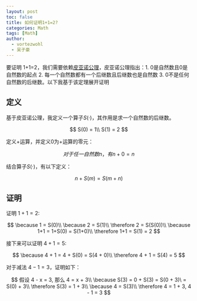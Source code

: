 ```yaml
---
layout: post
toc: false
title: 如何证明1+1=2?
categories: Math
tags: [Math]
author:
  - vortezwohl
  - 吴子豪
---
```

要证明 1+1=2，我们需要依赖[皮亚诺公理](https://vortezwohl.github.io/math/2025/04/20/%E7%9A%AE%E4%BA%9A%E8%AF%BA%E5%85%AC%E7%90%86.html)，皮亚诺公理指出：1. 0是自然数且0是自然数的起点 2. 每一个自然数都有一个后继数且后继数也是自然数 3. 0不是任何自然数的后继数。以下我基于该定理展开证明

## 定义

基于皮亚诺公理，我定义一个算子$S(·)$，其作用是求一个自然数的后继数。

$$
S(0) = 1\\
S(1) = 2
$$

定义$+$运算，并定义0为$+$运算的零元：

$$
对于任一自然数 n，有n+0=n
$$

结合算子$S(·)$，有以下定义：

$$
n + S(m) = S(m+n)
$$

## 证明

证明 $1+1=2$:

$$
\because 1 = S(0)\\
\because 2 = S(1)\\
\therefore 2 = S(S(0))\\
\because 1+1 = 1+S(0) = S(1+0)\\
\therefore 1+1 = S(1) = 2
$$

接下来可以证明 $4+1=5$:

$$
\because 4 + 1 = 4 + S(0) = S(4 + 0)\\
\therefore 4 + 1 = S(4) = 5
$$

对于减法 $4-1=3$，证明如下：

$$
假设 4 - x = 3, 那么 4 = x + 3\\
\because S(3) = 0 + S(3) = S(0 + 3)\ = S(0) + 3\\
\therefore S(3) = 1 + 3\\
\because 4 = S(3)\\
\therefore 4 = 1 + 3, 4 - 1 = 3
$$

